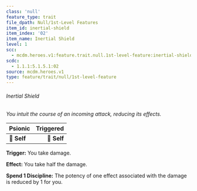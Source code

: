 ```yaml
---
class: 'null'
feature_type: trait
file_dpath: Null/1st-Level Features
item_id: inertial-shield
item_index: '02'
item_name: Inertial Shield
level: 1
scc:
  - mcdm.heroes.v1:feature.trait.null.1st-level-feature:inertial-shield
scdc:
  - 1.1.1:5.1.5.1:02
source: mcdm.heroes.v1
type: feature/trait/null/1st-level-feature
---
```


###### Inertial Shield

*You intuit the course of an incoming attack, reducing its effects.*

| **Psionic** | **Triggered** |
| ----------- | ------------: |
| **📏 Self** |   **🎯 Self** |

**Trigger:** You take damage.

**Effect:** You take half the damage.

**Spend 1 Discipline:** The potency of one effect associated with the damage is reduced by 1 for you.

